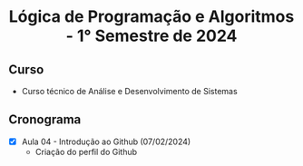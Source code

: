 <h1 align="center">
  Lógica de Programação e Algoritmos - 1° Semestre de 2024
</h1> 

## Curso 
- Curso técnico de Análise e Desenvolvimento de Sistemas 

## Cronograma
- [x] Aula 04 - Introdução ao Github (07/02/2024)
   - Criação do perfil do Github

